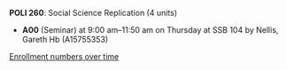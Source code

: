 **POLI 260**: Social Science Replication (4 units)

- **A00** (Seminar) at 9:00 am–11:50 am on Thursday at SSB 104 by Nellis, Gareth Hb (A15755353)

[Enrollment numbers over time](./POLI260.tsv)
